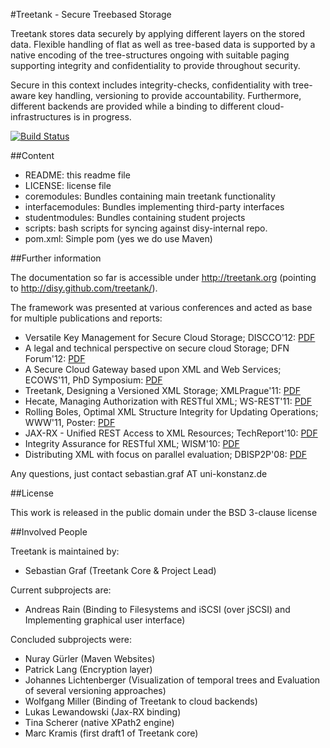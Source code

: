 #Treetank - Secure Treebased Storage

Treetank stores data securely by applying different layers on the stored data. Flexible handling of flat as well as tree-based data is supported by a native encoding of the tree-structures ongoing with suitable paging supporting integrity and confidentiality to provide throughout security.

Secure in this context includes integrity-checks, confidentiality with tree-aware key handling, versioning to provide accountability.
Furthermore, different backends are provided while a binding to different cloud-infrastructures is in progress.

[![Build Status](https://secure.travis-ci.org/sebastiangraf/treetank.png)](http://travis-ci.org/sebastiangraf/treetank)

##Content

* README:					this readme file
* LICENSE:	 				license file
* coremodules:				Bundles containing main treetank functionality
* interfacemodules:			Bundles implementing third-party interfaces
* studentmodules:			Bundles containing student projects
* scripts:					bash scripts for syncing against disy-internal repo.
* pom.xml:					Simple pom (yes we do use Maven)

##Further information

The documentation so far is accessible under http://treetank.org (pointing to http://disy.github.com/treetank/).

The framework was presented at various conferences and acted as base for multiple publications and reports:

* Versatile Key Management for Secure Cloud Storage; DISCCO'12: [PDF](http://nbn-resolving.de/urn:nbn:de:bsz:352-200971)
* A legal and technical perspective on secure cloud Storage; DFN Forum'12: [PDF](http://nbn-resolving.de/urn:nbn:de:bsz:352-192389)
* A Secure Cloud Gateway based upon XML and Web Services; ECOWS'11, PhD Symposium: [PDF](http://nbn-resolving.de/urn:nbn:de:bsz:352-154112)
* Treetank, Designing a Versioned XML Storage; XMLPrague'11: [PDF](http://nbn-resolving.de/urn:nbn:de:bsz:352-opus-126912)
* Hecate, Managing Authorization with RESTful XML; WS-REST'11: [PDF](http://nbn-resolving.de/urn:nbn:de:bsz:352-126237)
* Rolling Boles, Optimal XML Structure Integrity for Updating Operations; WWW'11, Poster: [PDF](http://nbn-resolving.de/urn:nbn:de:bsz:352-126226)
* JAX-RX - Unified REST Access to XML Resources; TechReport'10: [PDF](http://nbn-resolving.de/urn:nbn:de:bsz:352-opus-120511)
* Integrity Assurance for RESTful XML; WISM'10: [PDF](http://nbn-resolving.de/urn:nbn:de:bsz:352-opus-123507)
* Distributing XML with focus on parallel evaluation; DBISP2P'08: [PDF](http://nbn-resolving.de/urn:nbn:de:bsz:352-opus-84487)

Any questions, just contact sebastian.graf AT uni-konstanz.de

##License

This work is released in the public domain under the BSD 3-clause license

##Involved People

Treetank is maintained by:

* Sebastian Graf (Treetank Core & Project Lead)

Current subprojects are:

* Andreas Rain (Binding to Filesystems and iSCSI (over jSCSI) and Implementing graphical user interface)

Concluded subprojects were:

* Nuray Gürler (Maven Websites)
* Patrick Lang (Encryption layer)
* Johannes Lichtenberger (Visualization of temporal trees and Evaluation of several versioning approaches)
* Wolfgang Miller (Binding of Treetank to cloud backends)
* Lukas Lewandowski (Jax-RX binding)
* Tina Scherer (native XPath2 engine)
* Marc Kramis (first draft1 of Treetank core)
